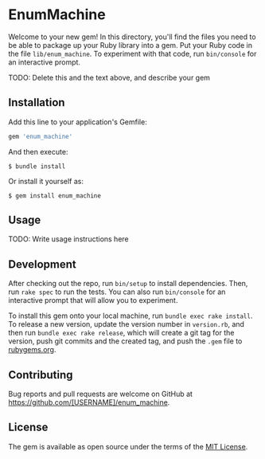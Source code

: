# EnumMachine

Welcome to your new gem! In this directory, you'll find the files you need to be able to package up your Ruby library into a gem. Put your Ruby code in the file `lib/enum_machine`. To experiment with that code, run `bin/console` for an interactive prompt.

TODO: Delete this and the text above, and describe your gem

## Installation

Add this line to your application's Gemfile:

```ruby
gem 'enum_machine'
```

And then execute:

    $ bundle install

Or install it yourself as:

    $ gem install enum_machine

## Usage

TODO: Write usage instructions here

## Development

After checking out the repo, run `bin/setup` to install dependencies. Then, run `rake spec` to run the tests. You can also run `bin/console` for an interactive prompt that will allow you to experiment.

To install this gem onto your local machine, run `bundle exec rake install`. To release a new version, update the version number in `version.rb`, and then run `bundle exec rake release`, which will create a git tag for the version, push git commits and the created tag, and push the `.gem` file to [rubygems.org](https://rubygems.org).

## Contributing

Bug reports and pull requests are welcome on GitHub at https://github.com/[USERNAME]/enum_machine.

## License

The gem is available as open source under the terms of the [MIT License](https://opensource.org/licenses/MIT).
